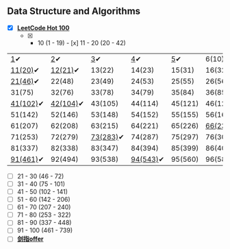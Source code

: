 ## Data Structure and Algorithms

- [x] [**LeetCode Hot 100**](https://github.com/ryuyal/Algorithms/tree/main/src/LeetCodeHot100)
  - [x]   - 10 (1 - 19)  - [x]  11 - 20 (20 - 42)

|  |  |  |  |  |  |  |  |  |  |
|---|---|---|---|---|---|---|---|---|---|
| [1](./src/LeetCodeHot100/Hot1to10/Hot1.java)✔ | [2](./src/LeetCodeHot100/Hot1to10/Hot2.java)✔ | [3](./src/LeetCodeHot100/Hot1to10/Hot3.java)✔ | [4](./src/LeetCodeHot100/Hot1to10/Hot4.java)✔ | [5](./src/LeetCodeHot100/Hot1to10/Hot5.java)✔ | 6(10) | [7(11)](./src/LeetCodeHot100/Hot1to10/Hot7.java)✔ | [8(15)](./src/LeetCodeHot100/Hot1to10/Hot8.java)✔ | [9(17)](./src/LeetCodeHot100/Hot1to10/Hot9.java)✔ | [10(19)](./src/LeetCodeHot100/Hot1to10/Hot10_19.java)✔ |
| [11(20)](./src/LeetCodeHot100/Hot11to20/Hot11.java)✔ | [12(21)](./src/LeetCodeHot100/Hot11to20/Hot12.java)✔ | 13(22) | 14(23) | 15(31) | 16(32) | 17(33) | 18(34) | 19(39) | 20(42) |
| [21(46)](./src/LeetCodeHot100/Hot21to30/Hot21.java)✔ | 22(48) | 23(49) | 24(53) | 25(55) | 26(56) | 27(62) | 28(64) | [29(70)](./src/LeetCodeHot100/Hot21to30/Hot29_70.java)✔ | 30(72) |
| 31(75) | 32(76) | 33(78) | 34(79) | 35(84) | 36(85) | [37(94)](./src/LeetCodeHot100/Hot31to40/Hot37_94.java)✔ | 38(96) | 39(98) | [40(101)](./src/LeetCodeHot100/Hot31to40/Hot40_101.java)✔ |
| [41(102)](./src/LeetCodeHot100/Hot41to50/Hot41_102.java)✔ | [42(104)](./src/LeetCodeHot100/Hot41to50/Hot42_104.java)✔ | 43(105) | 44(114) | 45(121) | 46(124) | 47(128) | [48(136)](./src/LeetCodeHot100/Hot21to30/Hot48_136.java)✔ | 49(139) | [50(141)](./src/LeetCodeHot100/Hot41to50/Hot50.java)✔ | 
| 51(142) | 52(146) | 53(148) | 54(152) | 55(155) | 56(160) | 57(169) | 58(198) | 59(200) | 60(206) |
| 61(207) | 62(208) | 63(215) | 64(221) | 65(226) | [66(234)](./src/LeetCodeHot100/Hot61to70/Hot66_234.java)✔ | 67(236) | 68(238) | 69(239) | 70(240) |
| 71(253) | 72(279) | [73(283)](./src/LeetCodeHot100/Hot71to80/Hot73_283.java)✔ | 74(287) | 75(297) | 76(300) | 77(301) | 78(309) | 79(312) | 80(322) |
| 81(337) | 82(338) | 83(347) | 84(394) | 85(399) | 86(406) | 87(416) | 88(437) | 89(438) | [90(448)](./src/LeetCodeHot100/Hot81to90/Hot90_448.java)✔ |
| [91(461)](./src/LeetCodeHot100/Hot91to100/Hot91_461.java)✔ | 92(494) | 93(538) | [94(543)](./src/LeetCodeHot100/Hot91to100/Hot94_543.java)✔ | 95(560) | 96(581) | [97(617)](./src/LeetCodeHot100/Hot91to100/Hot97_617.java)✔ | 98(621) | 99(647) | 100(739) |

  - [ ]  21 - 30 (46 - 72)
  - [ ]  31 - 40 (75 - 101)
  - [ ]  41 - 50 (102 - 141)
  - [ ]  51 - 60 (142 - 206)
  - [ ]  61 - 70 (207 - 240)
  - [ ]  71 - 80 (253 - 322)
  - [ ]  81 - 90 (337 - 448)
  - [ ]  91 - 100 (461 - 739)
- [ ] [**剑指offer**](https://github.com/ryuyal/Algorithms/tree/main/src/JianZhiOffer)

